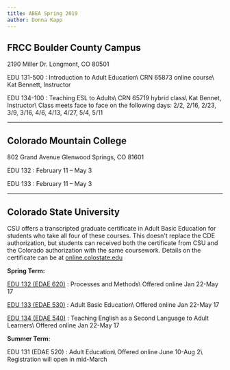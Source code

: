 ```yaml
---
title: ABEA Spring 2019
author: Donna Kapp
---
```


## FRCC Boulder County Campus
2190 Miller Dr.
Longmont, CO 80501

EDU 131-500
: Introduction to Adult Education\\
  CRN 65873 online course\\
  Kat Bennett, Instructor


EDU 134-100
: Teaching ESL to Adults\\
  CRN 65719 hybrid class\\
  Kat Bennet, Instructor\\
  Class meets face to face on the following days: 2/2, 2/16, 2/23, 3/9, 3/16, 4/6, 4/13, 4/27, 5/4, 5/11

---

## Colorado Mountain College
802 Grand Avenue
Glenwood Springs, CO 81601

EDU 132
: February 11 – May 3

EDU 133
: February 11 – May 3

---

## Colorado State University

CSU offers a transcripted graduate certificate in Adult Basic Education for students who take all four of these courses.  This doesn't replace the CDE authorization, but students can received both the certificate from CSU and the Colorado authorization with the same coursework.  Details on the certificate can be at [online.colostate.edu](https://www.online.colostate.edu/certificates/adult-basic-education/)

**Spring Term:**

[EDU 132 (EDAE 620)](https://www.online.colostate.edu/courses/EDAE/EDAE620.dot)
: Processes and Methods\\
  Offered online Jan 22-May 17

[EDU 133 (EDAE 530)](https://www.online.colostate.edu/courses/EDAE/EDAE530.dot?Group=D)
: Adult Basic Education\\
  Offered online Jan 22-May 17

[EDU 134 (EDAE 540)](https://www.online.colostate.edu/courses/EDAE/EDAE540.dot)
: Teaching English as a Second Language to Adult Learners\\
  Offered online Jan 22-May 17

**Summer Term:**

EDU 131 (EDAE 520)
: Adult Education\\
  Offered online June 10-Aug 2\\
  Registration will open in mid-March

